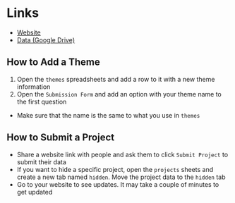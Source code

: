 # Links #
* [Website](https://ceeoinnovations.github.io/hackathon-2021/)
* [Data (Google Drive)](https://drive.google.com/drive/folders/1Q93uWY06GB0Hlg8kT3HfqQGiKK60VgR_?usp=sharing)

## How to Add a Theme ##
1. Open the `themes` spreadsheets and add a row to it with a new theme information
2. Open the `Submission Form` and add an option with your theme name to the first question
* Make sure that the name is the same to what you use in `themes`

## How to Submit a Project ##
* Share a website link with people and ask them to click `Submit Project` to submit their data
* If you want to hide a specific project, open the `projects` sheets and create a new tab named `hidden`. Move the project data to the `hidden` tab
* Go to your website to see updates. It may take a couple of minutes to get updated
